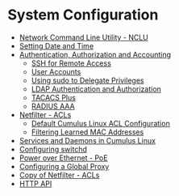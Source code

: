 # System Configuration

-   [Network Command Line Utility -
    NCLU](Network_Command_Line_Utility_-_NCLU)
-   [Setting Date and Time](Setting_Date_and_Time)
-   [Authentication, Authorization and
    Accounting](Authentication_Authorization_and_Accounting)
    -   [SSH for Remote Access](SSH_for_Remote_Access)
    -   [User Accounts](User_Accounts)
    -   [Using sudo to Delegate
        Privileges](Using_sudo_to_Delegate_Privileges)
    -   [LDAP Authentication and
        Authorization](LDAP_Authentication_and_Authorization)
    -   [TACACS Plus](TACACS_Plus)
    -   [RADIUS AAA](RADIUS_AAA)
-   [Netfilter - ACLs](Netfilter_-_ACLs)
    -   [Default Cumulus Linux ACL
        Configuration](Default_Cumulus_Linux_ACL_Configuration)
    -   [Filtering Learned MAC
        Addresses](Filtering_Learned_MAC_Addresses)
-   [Services and Daemons in Cumulus
    Linux](Services_and_Daemons_in_Cumulus_Linux)
-   [Configuring switchd](Configuring_switchd)
-   [Power over Ethernet - PoE](Power_over_Ethernet_-_PoE)
-   [Configuring a Global Proxy](Configuring_a_Global_Proxy)
-   [Copy of Netfilter - ACLs](Copy_of_Netfilter_-_ACLs)
-   [HTTP API](HTTP_API)
